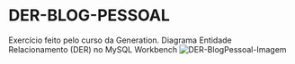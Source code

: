 # DER-BLOG-PESSOAL
Exercício feito pelo curso da Generation.
Diagrama Entidade Relacionamento (DER) no MySQL Workbench
![DER-BlogPessoal-Imagem](https://user-images.githubusercontent.com/119905167/213712397-b3ef67eb-f14e-4f2a-b48b-90d78e2e0a2c.png)
